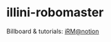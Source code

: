# illini-robomaster

Billboard & tutorials: [iRM@notion](https://www.notion.so/iRM-9f506767bc164356a0a6fc618f30db5e)